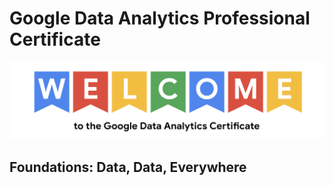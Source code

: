 # Google Data Analytics Professional Certificate

![](/images/we.png)


## Foundations: Data, Data, Everywhere
